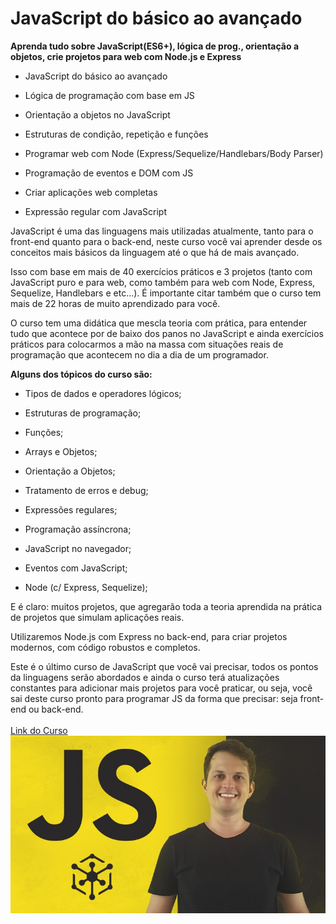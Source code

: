 # JavaScript do básico ao avançado

**Aprenda tudo sobre JavaScript(ES6+), lógica de prog., orientação a objetos, crie projetos para web com Node.js e Express**

- JavaScript do básico ao avançado

- Lógica de programação com base em JS

- Orientação a objetos no JavaScript

- Estruturas de condição, repetição e funções

- Programar web com Node (Express/Sequelize/Handlebars/Body Parser)

- Programação de eventos e DOM com JS

- Criar aplicações web completas

- Expressão regular com JavaScript

JavaScript é uma das linguagens mais utilizadas atualmente, tanto para o front-end quanto para o back-end, neste curso você vai aprender desde os conceitos mais básicos da linguagem até o que há de mais avançado.

Isso com base em mais de 40 exercícios práticos e 3 projetos (tanto com JavaScript puro e para web, como também para web com Node, Express, Sequelize, Handlebars e etc...). É importante citar também que o curso tem mais de 22 horas de muito aprendizado para você.

O curso tem uma didática que mescla teoria com prática, para entender tudo que acontece por de baixo dos panos no JavaScript e ainda exercícios práticos para colocarmos a mão na massa com situações reais de programação que acontecem no dia a dia de um programador.

**Alguns dos tópicos do curso são:**

- Tipos de dados e operadores lógicos;

- Estruturas de programação;

- Funções;

- Arrays e Objetos;

- Orientação a Objetos;

- Tratamento de erros e debug;

- Expressões regulares;

- Programação assíncrona;

- JavaScript no navegador;

- Eventos com JavaScript;

- Node (c/ Express, Sequelize);

E é claro: muitos projetos, que agregarão toda a teoria aprendida na prática de projetos que simulam aplicações reais.

Utilizaremos Node.js com Express no back-end, para criar projetos modernos, com código robustos e completos.

Este é o último curso de JavaScript que você vai precisar, todos os pontos da linguagens serão abordados e ainda o curso terá atualizações constantes para adicionar mais projetos para você praticar, ou seja, você sai deste curso pronto para programar JS da forma que precisar: seja front-end ou back-end.
<br><br>
<a href="https://www.udemy.com/course/javascript-do-basico-ao-avancado-com-node-e-projetos/">Link do Curso</a><br>
<img src="javascript.jpg">
